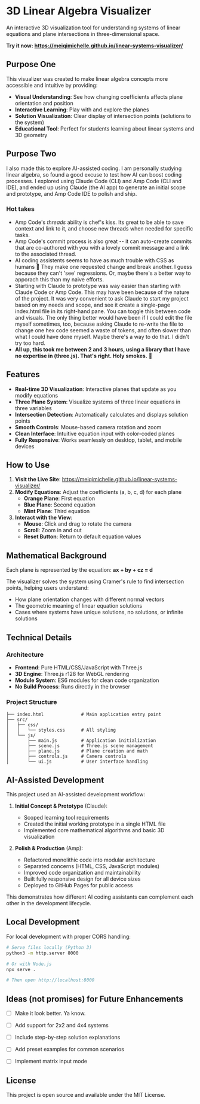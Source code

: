 # 3D Linear Algebra Visualizer

An interactive 3D visualization tool for understanding systems of linear equations and plane intersections in three-dimensional space.

**Try it now: https://meiqimichelle.github.io/linear-systems-visualizer/**


## Purpose One

This visualizer was created to make linear algebra concepts more accessible and intuitive by providing:

- **Visual Understanding**: See how changing coefficients affects plane orientation and position
- **Interactive Learning**: Play with and explore the planes
- **Solution Visualization**: Clear display of intersection points (solutions to the system)
- **Educational Tool**: Perfect for students learning about linear systems and 3D geometry

## Purpose Two

I also made this to explore AI-assisted coding. I am personally studying linear algebra, so found a good excuse to test how AI can boost coding processes. I explored using Claude Code (CLI) and Amp Code (CLI and IDE), and ended up using Claude (the AI app) to generate an initial scope and prototype, and Amp Code IDE to polish and ship.

### Hot takes

- Amp Code's *threads* ability is chef's kiss. Its great to be able to save context and link to it, and choose new threads when needed for specific tasks.
- Amp Code's commit process is also great -- it can auto-create commits that are co-authored with you with a lovely commit message and a link to the associated thread.
- AI coding assistents seems to have as much trouble with CSS as humans 🤣 They make one requested change and break another. I guess because they can't 'see' regressions. Or, maybe there's a better way to apporach this than my naive efforts.
- Starting with Claude to prototype was way easier than starting with Claude Code or Amp Code. This may have been because of the nature of the project. It was very convenient to ask Claude to start my project based on my needs and scope, and see it create a single-page index.html file in its right-hand pane. You can toggle this between code and visuals. The only thing better would have been if I could edit the file myself sometimes, too, because asking Claude to re-write the file to change one hex code seemed a waste of tokens, and often slower than what I could have done myself. Maybe there's a way to do that. I didn't try too hard.
- **All up, this took me between 2 and 3 hours, using a library that I have no expertise in (three.js). That's right. Holy smokes.** 🤯

## Features

- **Real-time 3D Visualization**: Interactive planes that update as you modify equations
- **Three Plane System**: Visualize systems of three linear equations in three variables
- **Intersection Detection**: Automatically calculates and displays solution points
- **Smooth Controls**: Mouse-based camera rotation and zoom
- **Clean Interface**: Intuitive equation input with color-coded planes
- **Fully Responsive**: Works seamlessly on desktop, tablet, and mobile devices

## How to Use

1. **Visit the Live Site**: https://meiqimichelle.github.io/linear-systems-visualizer/
2. **Modify Equations**: Adjust the coefficients (a, b, c, d) for each plane
   - **Orange Plane**: First equation
   - **Blue Plane**: Second equation  
   - **Mint Plane**: Third equation
3. **Interact with the View**:
   - **Mouse**: Click and drag to rotate the camera
   - **Scroll**: Zoom in and out
   - **Reset Button**: Return to default equation values

## Mathematical Background

Each plane is represented by the equation: **ax + by + cz = d**

The visualizer solves the system using Cramer's rule to find intersection points, helping users understand:
- How plane orientation changes with different normal vectors
- The geometric meaning of linear equation solutions
- Cases where systems have unique solutions, no solutions, or infinite solutions

## Technical Details

### Architecture
- **Frontend**: Pure HTML/CSS/JavaScript with Three.js
- **3D Engine**: Three.js r128 for WebGL rendering
- **Module System**: ES6 modules for clean code organization
- **No Build Process**: Runs directly in the browser

### Project Structure
```
├── index.html              # Main application entry point
├── src/
│   ├── css/
│   │   └── styles.css      # All styling
│   └── js/
│       ├── main.js         # Application initialization
│       ├── scene.js        # Three.js scene management  
│       ├── plane.js        # Plane creation and math
│       ├── controls.js     # Camera controls
│       └── ui.js           # User interface handling
```

## AI-Assisted Development

This project used an AI-assisted development workflow:

1. **Initial Concept & Prototype** (Claude): 
   - Scoped learning tool requirements
   - Created the initial working prototype in a single HTML file
   - Implemented core mathematical algorithms and basic 3D visualization

2. **Polish & Production** (Amp):
   - Refactored monolithic code into modular architecture
   - Separated concerns (HTML, CSS, JavaScript modules)
   - Improved code organization and maintainability
   - Built fully responsive design for all device sizes
   - Deployed to GitHub Pages for public access

This demonstrates how different AI coding assistants can complement each other in the development lifecycle.

## Local Development

For local development with proper CORS handling:
```bash
# Serve files locally (Python 3)
python3 -m http.server 8000

# Or with Node.js
npx serve .

# Then open http://localhost:8000
```

## Ideas (not promises) for Future Enhancements

- [ ] Make it look better. Ya know.
- [ ] Add support for 2x2 and 4x4 systems
- [ ] Include step-by-step solution explanations
- [ ] Add preset examples for common scenarios
- [ ] Implement matrix input mode


## License

This project is open source and available under the MIT License.

